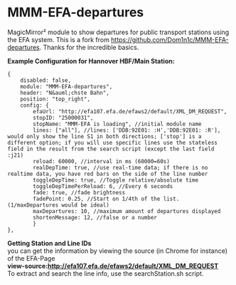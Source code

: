 # MMM-EFA-departures
MagicMirror² module to show departures for public transport stations using the EFA system.
This is a fork from https://github.com/Dom1n1c/MMM-EFA-departures.
Thanks for the incredible basics.

**Example Configuration for Hannover HBF/Main Station:**
```
{
	disabled: false,
	module: "MMM-EFA-departures",
	header: "N&auml;chste Bahn",
	position: "top_right",
	config: {
		efaUrl: "http://efa107.efa.de/efaws2/default/XML_DM_REQUEST",
		stopID: "25000031",
		stopName: "MMM-EFA is loading", //initial module name
		lines: ["all"], //lines: ['DDB:92E01: :H','DDB:92E01: :R'], would only show the line S1 in both directions; ['stop'] is a different option; if you will use specific lines use the stateless field in the result from the search script (except the last field :j21)
		reload: 60000, //interval in ms (60000=60s)
		realDepTime: true, //use real-time data; if there is no realtime data, you have red bars on the side of the line number
		toggleDepTime: true, //Toggle relative/absolute time
		toggleDepTimePerReload: 6, //Every 6 seconds
		fade: true, //fade brightness
		fadePoint: 0.25, //Start on 1/4th of the list. (1/maxDepartures would be ideal)
		maxDepartures: 10, //maximum amount of departures displayed
		shortenMessage: 12, //false or a number
 		}
},

```



**Getting Station and Line IDs**  
you can get the information by viewing the source (in Chrome for instance) of the EFA-Page  
**view-source:http://efa107.efa.de/efaws2/default/XML_DM_REQUEST**  
To extract and search the line info, use the searchStation.sh script. 
